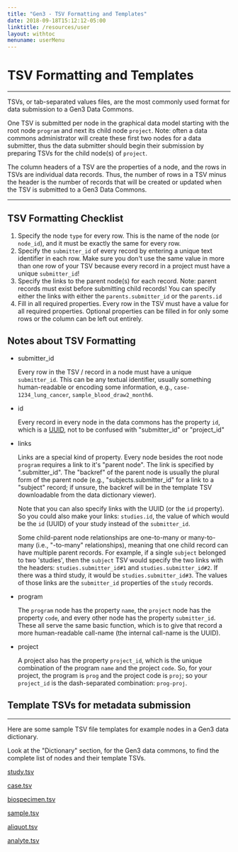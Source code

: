 ```yaml
---
title: "Gen3 - TSV Formatting and Templates"
date: 2018-09-18T15:12:12-05:00
linktitle: /resources/user
layout: withtoc
menuname: userMenu
---
```


# TSV Formatting and Templates
---
TSVs, or tab-separated values files, are the most commonly used format for data submission to a Gen3 Data Commons.

One TSV is submitted per node in the graphical data model starting with the root node `program` and next its child node `project`. Note: often a data commons administrator will create these first two nodes for a data submitter, thus the data submitter should begin their submission by preparing TSVs for the child node(s) of `project`.

The column headers of a TSV are the properties of a node, and the rows in TSVs are individual data records. Thus, the number of rows in a TSV minus the header is the number of records that will be created or updated when the TSV is submitted to a Gen3 Data Commons.

---
## TSV Formatting Checklist

1. Specify the node `type` for every row. This is the name of the node (or `node_id`), and it must be exactly the same for every row.
2. Specify the `submitter_id` of every record by entering a unique text identifier in each row. Make sure you don't use the same value in more than one row of your TSV because every record in a project must have a unique `submitter_id`!
3. Specify the links to the parent node(s) for each record. Note: parent records must exist before submitting child records! You can specify either the links with either the `parents.submitter_id` or the `parents.id`
4. Fill in all required properties. Every row in the TSV must have a value for all required properties. Optional properties can be filled in for only some rows or the column can be left out entirely.

## Notes about TSV Formatting

* submitter_id

	Every row in the TSV / record in a node must have a unique `submitter_id`. This can be any textual identifier, usually something human-readable or encoding some information, e.g., `case-1234_lung_cancer`, `sample_blood_draw2_month6`.

* id

	Every record in every node in the data commons has the property `id`, which is a [UUID](https://en.wikipedia.org/wiki/Universally_unique_identifier), not to be confused with "submitter_id" or "project_id"

* links

	Links are a special kind of property. Every node besides the root node `program` requires a link to it's "parent node".  The link is specified by "<parent-node-backref>.submitter_id". The "backref" of the parent node is usually the plural form of the parent node (e.g., "subjects.submitter_id" for a link to a "subject" record; if unsure, the backref will be in the template TSV downloadable from the data dictionary viewer).

	Note that you can also specify links with the UUID (or the `id` property). So you could also make your links: `studies.id`, the value of which would be the `id` (UUID) of your study instead of the `submitter_id`.

	Some child-parent node relationships are one-to-many or many-to-many (i.e., "-to-many" relationships), meaning that one child record can have multiple parent records. For example, if a single `subject` belonged to two 'studies', then the `subject` TSV would specify the two links with the headers: `studies.submitter_id#1` and `studies.submitter_id#2`.  If there was a third study, it would be `studies.submitter_id#3`. The values of those links are the `submitter_id` properties of the `study` records.

* program

	The `program` node has the property `name`, the `project` node has the property `code`, and every other node has the property `submitter_id`. These all serve the same basic function, which is to give that record a more human-readable call-name (the internal call-name is the UUID).

* project

	A project also has the property `project_id`, which is the unique combination of the program `name` and the project `code`. So, for your project, the program is `prog` and the project code is `proj`; so your `project_id` is the dash-separated combination: `prog-proj`.


## Template TSVs for metadata submission
* * *

Here are some sample TSV file templates for example nodes in a Gen3 data dictionary.

Look at the "Dictionary" section, for the Gen3 data commons, to find the complete list of nodes and their template TSVs.

[study.tsv](study.tsv)

[case.tsv](case.tsv)

[biospecimen.tsv](biospecimen.tsv)

[sample.tsv](sample.tsv)

[aliquot.tsv](aliquot.tsv)

[analyte.tsv](analyte.tsv)
